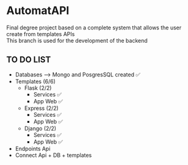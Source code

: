 # AutomatAPI
 Final degree project based on a complete system that allows the user create from templates APIs <br>
 This branch is used for the development of the backend

## TO DO LIST

- Databases --> Mongo and PosgresSQL created ✅
- Templates (6/6)
	- Flask (2/2)
  		- Services ✅ 
  		- App Web ✅
 	- Express (2/2)
		- Services ✅
  		- App Web ✅
 	- Django (2/2)
		- Services  ✅
  		- App Web ✅
- Endpoints Api
- Connect Api + DB + templates
 
